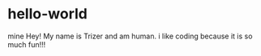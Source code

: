# hello-world
mine
Hey! 
My name is Trizer and am human. i like coding because it is so much fun!!!
